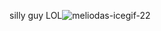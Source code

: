 silly guy LOL![meliodas-icegif-22](https://github.com/user-attachments/assets/e3108c97-5f92-47fa-83f4-a4f3c3664612)
